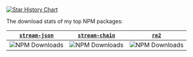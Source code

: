 <a href="https://github.com/uhop">
  <picture>
    <source media="(prefers-color-scheme: dark)" srcset="https://github-readme-stats.vercel.app/api?username=uhop&show_icons=true&rank_icon=github&theme=tokyonight" />
    <source media="(prefers-color-scheme: light)" srcset="https://github-readme-stats.vercel.app/api?username=uhop&show_icons=true&rank_icon=github" />
    <img alt="Star History Chart" src="https://github-readme-stats.vercel.app/api?username=uhop&show_icons=true&rank_icon=github" />
  </picture>
</a>

The download stats of my top NPM packages:

| [`stream-json`](https://github.com/uhop/stream-json) | [`stream-chain`](https://github.com/uhop/stream-chain) | [`re2`](https://github.com/uhop/node-re2) |
|:----------:|:-------:|:-------:|
| ![NPM Downloads](https://img.shields.io/npm/dw/stream-json) | ![NPM Downloads](https://img.shields.io/npm/dw/stream-chain) | ![NPM Downloads](https://img.shields.io/npm/dw/re2) |

<!--
**uhop/uhop** is a ✨ _special_ ✨ repository because its `README.md` (this file) appears on your GitHub profile.

Here are some ideas to get you started:

- 🔭 I’m currently working on ...
- 🌱 I’m currently learning ...
- 👯 I’m looking to collaborate on ...
- 🤔 I’m looking for help with ...
- 💬 Ask me about ...
- 📫 How to reach me: ...
- 😄 Pronouns: ...
- ⚡ Fun fact: ...
-->
